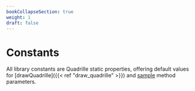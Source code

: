 ```yaml
---
bookCollapseSection: true
weight: 1
draft: false
---
```


# Constants

All library constants are Quadrille static properties, offering default values for [drawQuadrille]({{< ref "draw_quadrille" >}}) and [sample](https://objetos.github.io/p5.quadrille.js/docs/visual_computing/sample/) method parameters.
